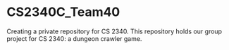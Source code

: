 # CS2340C_Team40
Creating a private repository for CS 2340. This repository holds our group project for CS 2340: a dungeon crawler game.
